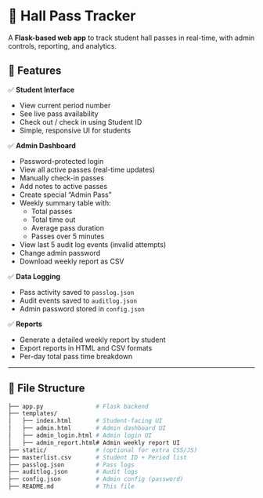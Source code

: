 # 📝 Hall Pass Tracker

A **Flask-based web app** to track student hall passes in real-time, with admin controls, reporting, and analytics.

## 🚀 Features

✅ **Student Interface**

- View current period number
- See live pass availability
- Check out / check in using Student ID
- Simple, responsive UI for students

✅ **Admin Dashboard**

- Password-protected login
- View all active passes (real-time updates)
- Manually check-in passes
- Add notes to active passes
- Create special “Admin Pass”
- Weekly summary table with:
  - Total passes
  - Total time out
  - Average pass duration
  - Passes over 5 minutes
- View last 5 audit log events (invalid attempts)
- Change admin password
- Download weekly report as CSV

✅ **Data Logging**

- Pass activity saved to `passlog.json`
- Audit events saved to `auditlog.json`
- Admin password stored in `config.json`

✅ **Reports**

- Generate a detailed weekly report by student
- Export reports in HTML and CSV formats
- Per-day total pass time breakdown

---

## 📂 File Structure

```bash
├── app.py               # Flask backend
├── templates/
│   ├── index.html       # Student-facing UI
│   ├── admin.html       # Admin dashboard UI
│   ├── admin_login.html # Admin login UI
│   ├── admin_report.html# Admin weekly report UI
├── static/              # (optional for extra CSS/JS)
├── masterlist.csv       # Student ID + Period list
├── passlog.json         # Pass logs
├── auditlog.json        # Audit logs
├── config.json          # Admin config (password)
├── README.md            # This file
